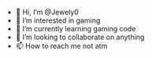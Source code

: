 - 👋 Hi, I’m @Jewely0
- 👀 I’m interested in gaming
- 🌱 I’m currently learning gaming code
- 💞️ I’m looking to collaborate on anything
- 📫 How to reach me not atm

<!---
Jewely0/Jewely0 is a ✨ special ✨ repository because its `README.md` (this file) appears on your GitHub profile.
You can click the Preview link to take a look at your changes.
--->

